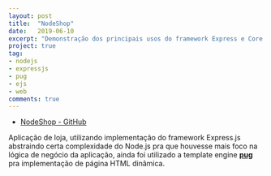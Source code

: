 ```yaml
---
layout: post
title:  "NodeShop"
date:   2019-06-10
excerpt: "Demonstração dos principais usos do framework Express e Core Módules do Node.js"
project: true
tag:
- nodejs 
- expressjs
- pug
- ejs
- web
comments: true
---
```


- [NodeShop - GitHub](https://github.com/jsdaniell/nodeshop)

Aplicação de loja, utilizando implementação do framework Express.js abstraindo certa complexidade do Node.js pra que houvesse mais foco na lógica de negócio da aplicação, ainda foi utilizado a template engine **[pug](https://pugjs.org/api/getting-started.html)** pra implementação de página HTML dinâmica.